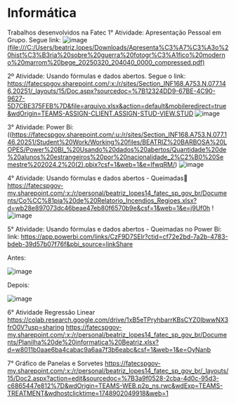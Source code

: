 # Informática
Trabalhos desenvolvidos na Fatec
1° Atividade: Apresentação Pessoal em Grupo. Segue link: ![image](https://github.com/user-attachments/assets/3e358db6-5d98-48d1-aa3f-5fbd6dbb3392) [(file:///C:/Users/beatriz.lopes/Downloads/Apresenta%C3%A7%C3%A3o%20hist%C3%B3ria%20sobre%20guerra%20fotogr%C3%A1fico%20moderno%20marrom%20bege_20250320_204040_0000_compressed.pdf)](https://fatecspgov-my.sharepoint.com/:b:/g/personal/beatriz_lopes14_fatec_sp_gov_br/EVbLYVMZpxlJoCyzuaekM3kBdIGfzAg7iInvBYv_wwhGOA?e=fqs1Kw)

2º Atividade: Usando fórmulas e dados abertos. Segue o link: https://fatecspgov.sharepoint.com/:x:/r/sites/Section_INF168.A753.N.077.146.20251/_layouts/15/Doc.aspx?sourcedoc=%7B12324DD9-67BE-4C90-9627-5D7CBE375FEB%7D&file=arquivo.xlsx&action=default&mobileredirect=true&wdOrigin=TEAMS-ASSIGN-CLIENT.ASSIGN-STUD-VIEW.STUD 
![image](https://github.com/user-attachments/assets/5ef39808-fbdd-4d64-9bfe-f65ab3015ec2)

3° Atividade: Power Bi: ((https://fatecspgov.sharepoint.com/:u:/r/sites/Section_INF168.A753.N.077.146.20251/Student%20Work/Working%20files/BEATRIZ%20BARBOSA%20LOPES/Power%20BI_%20Usando%20dados%20abertos/Quantidade%20de%20alunos%20estrangeiros%20por%20nacionalidade_2%C2%B0%20Semestre%202024.2%20(2).pbix?csf=1&web=1&e=IfwqRM/)
![image](https://github.com/user-attachments/assets/e5591398-9ee2-48b0-8d09-fb6873d40e46 ) 



4° Atividade: Usando fórmulas e dados abertos - Queimadas:link: https://fatecspgov-my.sharepoint.com/:x:/r/personal/beatriz_lopes14_fatec_sp_gov_br/Documents/Co%CC%81pia%20de%20Relatorio_Incendios_Regioes.xlsx?d=wb28e897073dc46beae47eb80f6570b9e&csf=1&web=1&e=j9Uf0h !
![image](https://github.com/user-attachments/assets/5175c1bc-7a5a-428f-99c0-56422ae50d3f)


5° Atividade: Usando fórmulas e dados abertos - Queimadas no Power Bi: link: https://app.powerbi.com/links/CzF9D7SElr?ctid=cf72e2bd-7a2b-4783-bdeb-39d57b07f76f&pbi_source=linkShare 

Antes:

![image](https://github.com/user-attachments/assets/3a1ea4fa-34ee-4851-9c0e-5f2f31ac2564)


Depois:

![image](https://github.com/user-attachments/assets/2c267079-1258-455a-8b2d-f835ae578ff8)

6° Atividade Regressão Linear
https://colab.research.google.com/drive/1xB5eTPryhbarrKBsCYZ0IbwwNX3frO0V?usp=sharing
https://fatecspgov-my.sharepoint.com/:x:/r/personal/beatriz_lopes14_fatec_sp_gov_br/Documents/Planilha%20de%20informatica%20Beatriz.xlsx?d=w8011b0aae6ba4cabac9a6aa7f3b6eabc&csf=1&web=1&e=OyNanb

7° Gráfico de Panelas e Sorvetes
https://fatecspgov-my.sharepoint.com/:x:/r/personal/beatriz_lopes14_fatec_sp_gov_br/_layouts/15/Doc2.aspx?action=edit&sourcedoc=%7B3a9f0528-2cba-4d0c-95d3-c6865447e812%7D&wdOrigin=TEAMS-WEB.p2p_ns.rwc&wdExp=TEAMS-TREATMENT&wdhostclicktime=1748902049918&web=1


